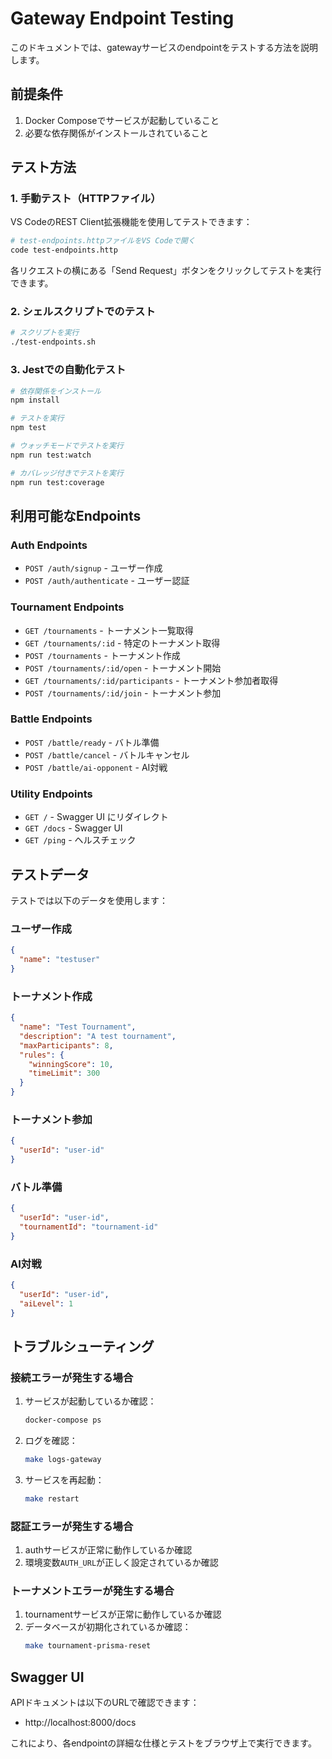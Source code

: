 # Gateway Endpoint Testing

このドキュメントでは、gatewayサービスのendpointをテストする方法を説明します。

## 前提条件

1. Docker Composeでサービスが起動していること
2. 必要な依存関係がインストールされていること

## テスト方法

### 1. 手動テスト（HTTPファイル）

VS CodeのREST Client拡張機能を使用してテストできます：

```bash
# test-endpoints.httpファイルをVS Codeで開く
code test-endpoints.http
```

各リクエストの横にある「Send Request」ボタンをクリックしてテストを実行できます。

### 2. シェルスクリプトでのテスト

```bash
# スクリプトを実行
./test-endpoints.sh
```

### 3. Jestでの自動化テスト

```bash
# 依存関係をインストール
npm install

# テストを実行
npm test

# ウォッチモードでテストを実行
npm run test:watch

# カバレッジ付きでテストを実行
npm run test:coverage
```

## 利用可能なEndpoints

### Auth Endpoints

- `POST /auth/signup` - ユーザー作成
- `POST /auth/authenticate` - ユーザー認証

### Tournament Endpoints

- `GET /tournaments` - トーナメント一覧取得
- `GET /tournaments/:id` - 特定のトーナメント取得
- `POST /tournaments` - トーナメント作成
- `POST /tournaments/:id/open` - トーナメント開始
- `GET /tournaments/:id/participants` - トーナメント参加者取得
- `POST /tournaments/:id/join` - トーナメント参加

### Battle Endpoints

- `POST /battle/ready` - バトル準備
- `POST /battle/cancel` - バトルキャンセル
- `POST /battle/ai-opponent` - AI対戦

### Utility Endpoints

- `GET /` - Swagger UI にリダイレクト
- `GET /docs` - Swagger UI
- `GET /ping` - ヘルスチェック

## テストデータ

テストでは以下のデータを使用します：

### ユーザー作成

```json
{
  "name": "testuser"
}
```

### トーナメント作成

```json
{
  "name": "Test Tournament",
  "description": "A test tournament",
  "maxParticipants": 8,
  "rules": {
    "winningScore": 10,
    "timeLimit": 300
  }
}
```

### トーナメント参加

```json
{
  "userId": "user-id"
}
```

### バトル準備

```json
{
  "userId": "user-id",
  "tournamentId": "tournament-id"
}
```

### AI対戦

```json
{
  "userId": "user-id",
  "aiLevel": 1
}
```

## トラブルシューティング

### 接続エラーが発生する場合

1. サービスが起動しているか確認：

   ```bash
   docker-compose ps
   ```

2. ログを確認：

   ```bash
   make logs-gateway
   ```

3. サービスを再起動：
   ```bash
   make restart
   ```

### 認証エラーが発生する場合

1. authサービスが正常に動作しているか確認
2. 環境変数`AUTH_URL`が正しく設定されているか確認

### トーナメントエラーが発生する場合

1. tournamentサービスが正常に動作しているか確認
2. データベースが初期化されているか確認：
   ```bash
   make tournament-prisma-reset
   ```

## Swagger UI

APIドキュメントは以下のURLで確認できます：

- http://localhost:8000/docs

これにより、各endpointの詳細な仕様とテストをブラウザ上で実行できます。
